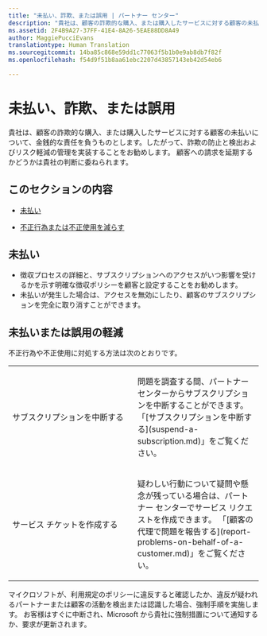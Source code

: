 ```yaml
---
title: "未払い、詐欺、または誤用 | パートナー センター"
description: "貴社は、顧客の詐欺的な購入、または購入したサービスに対する顧客の未払いについて、金銭的な責任を負うものとします。したがって、詐欺の防止と検出およびリスク軽減の管理を実装することをお勧めします。"
ms.assetid: 2F4B9A27-37FF-41E4-8A26-5EAE88DD8A49
author: MaggiePucciEvans
translationtype: Human Translation
ms.sourcegitcommit: 14ba85c868e59dd1c77063f5b1b0e9ab8db7f82f
ms.openlocfilehash: f54d9f51b8aa61ebc2207d43857143eb42d54eb6

---
```


# 未払い、詐欺、または誤用


貴社は、顧客の詐欺的な購入、または購入したサービスに対する顧客の未払いについて、金銭的な責任を負うものとします。したがって、詐欺の防止と検出およびリスク軽減の管理を実装することをお勧めします。 顧客への請求を延期するかどうかは貴社の判断に委ねられます。

## このセクションの内容


-   [未払い](#nonpayment)

-   [不正行為または不正使用を減らす](#fraudmisusemitigation)

## <a href="" id="nonpayment"></a>未払い


-   徴収プロセスの詳細と、サブスクリプションへのアクセスがいつ影響を受けるかを示す明確な徴収ポリシーを顧客と設定することをお勧めします。
-   未払いが発生した場合は、アクセスを無効にしたり、顧客のサブスクリプションを完全に取り消すことができます。

## <a href="" id="fraudmisusemitigation"></a>未払いまたは誤用の軽減


不正行為や不正使用に対処する方法は次のとおりです。

<table>
<colgroup>
<col width="50%" />
<col width="50%" />
</colgroup>
<tbody>
<tr class="odd">
<td>サブスクリプションを中断する</td>
<td><p>問題を調査する間、パートナー センターからサブスクリプションを中断することができます。 「[サブスクリプションを中断する](suspend-a-subscription.md)」をご覧ください。</p></td>
</tr>
<tr class="even">
<td>サービス チケットを作成する</td>
<td><p>疑わしい行動について疑問や懸念が残っている場合は、パートナー センターでサービス リクエストを作成できます。 「[顧客の代理で問題を報告する](report-problems-on-behalf-of-a-customer.md)」をご覧ください。</p></td>
</tr>
</tbody>
</table>

 

マイクロソフトが、利用規定のポリシーに違反すると確認したか、違反が疑われるパートナーまたは顧客の活動を検出または認識した場合、強制手順を実施します。 お客様はすぐに中断され、Microsoft から貴社に強制措置について通知するか、要求が更新されます。

 

 






<!--HONumber=Nov16_HO4-->


